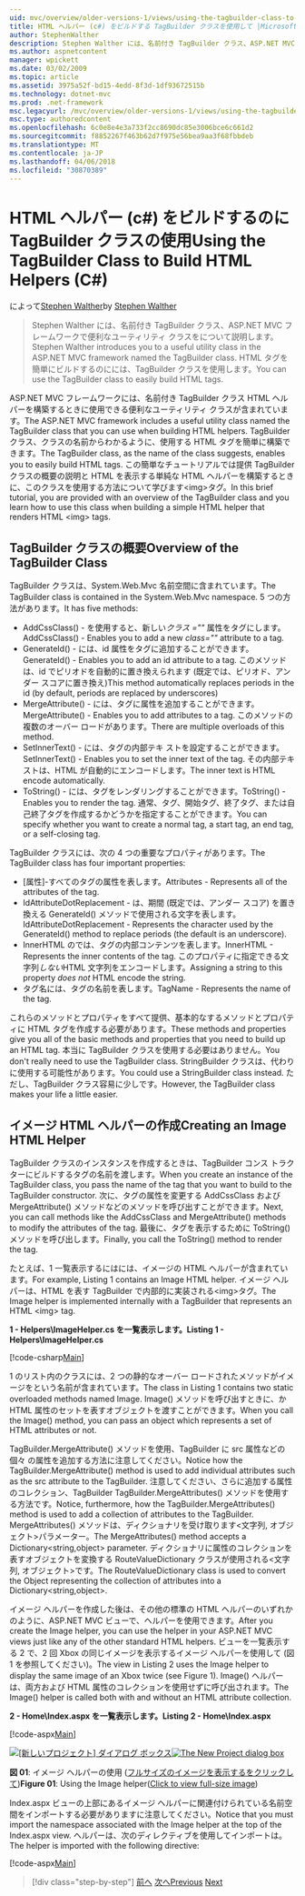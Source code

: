 ```yaml
---
uid: mvc/overview/older-versions-1/views/using-the-tagbuilder-class-to-build-html-helpers-cs
title: HTML ヘルパー (c#) をビルドする TagBuilder クラスを使用して |Microsoft ドキュメント
author: StephenWalther
description: Stephen Walther には、名前付き TagBuilder クラス、ASP.NET MVC フレームワークで便利なユーティリティ クラスをについて説明します。 クラスを使用して、TagBuilder を簡単にしています.
ms.author: aspnetcontent
manager: wpickett
ms.date: 03/02/2009
ms.topic: article
ms.assetid: 3975a52f-bd15-4edd-8f3d-1df93672515b
ms.technology: dotnet-mvc
ms.prod: .net-framework
msc.legacyurl: /mvc/overview/older-versions-1/views/using-the-tagbuilder-class-to-build-html-helpers-cs
msc.type: authoredcontent
ms.openlocfilehash: 6c0e8e4e3a733f2cc8690dc85e3006bce6c661d2
ms.sourcegitcommit: f8852267f463b62d7f975e56bea9aa3f68fbbdeb
ms.translationtype: MT
ms.contentlocale: ja-JP
ms.lasthandoff: 04/06/2018
ms.locfileid: "30870389"
---
```

<a name="using-the-tagbuilder-class-to-build-html-helpers-c"></a><span data-ttu-id="2b74f-104">HTML ヘルパー (c#) をビルドするのに TagBuilder クラスの使用</span><span class="sxs-lookup"><span data-stu-id="2b74f-104">Using the TagBuilder Class to Build HTML Helpers (C#)</span></span>
====================
<span data-ttu-id="2b74f-105">によって[Stephen Walther](https://github.com/StephenWalther)</span><span class="sxs-lookup"><span data-stu-id="2b74f-105">by [Stephen Walther](https://github.com/StephenWalther)</span></span>

> <span data-ttu-id="2b74f-106">Stephen Walther には、名前付き TagBuilder クラス、ASP.NET MVC フレームワークで便利なユーティリティ クラスをについて説明します。</span><span class="sxs-lookup"><span data-stu-id="2b74f-106">Stephen Walther introduces you to a useful utility class in the ASP.NET MVC framework named the TagBuilder class.</span></span> <span data-ttu-id="2b74f-107">HTML タグを簡単にビルドするのにには、TagBuilder クラスを使用します。</span><span class="sxs-lookup"><span data-stu-id="2b74f-107">You can use the TagBuilder class to easily build HTML tags.</span></span>


<span data-ttu-id="2b74f-108">ASP.NET MVC フレームワークには、名前付き TagBuilder クラス HTML ヘルパーを構築するときに使用できる便利なユーティリティ クラスが含まれています。</span><span class="sxs-lookup"><span data-stu-id="2b74f-108">The ASP.NET MVC framework includes a useful utility class named the TagBuilder class that you can use when building HTML helpers.</span></span> <span data-ttu-id="2b74f-109">TagBuilder クラス、クラスの名前からわかるように、使用する HTML タグを簡単に構築できます。</span><span class="sxs-lookup"><span data-stu-id="2b74f-109">The TagBuilder class, as the name of the class suggests, enables you to easily build HTML tags.</span></span> <span data-ttu-id="2b74f-110">この簡単なチュートリアルでは提供 TagBuilder クラスの概要の説明と HTML を表示する単純な HTML ヘルパーを構築するときに、このクラスを使用する方法について学びます&lt;img&gt;タグ。</span><span class="sxs-lookup"><span data-stu-id="2b74f-110">In this brief tutorial, you are provided with an overview of the TagBuilder class and you learn how to use this class when building a simple HTML helper that renders HTML &lt;img&gt; tags.</span></span>

## <a name="overview-of-the-tagbuilder-class"></a><span data-ttu-id="2b74f-111">TagBuilder クラスの概要</span><span class="sxs-lookup"><span data-stu-id="2b74f-111">Overview of the TagBuilder Class</span></span>

<span data-ttu-id="2b74f-112">TagBuilder クラスは、System.Web.Mvc 名前空間に含まれています。</span><span class="sxs-lookup"><span data-stu-id="2b74f-112">The TagBuilder class is contained in the System.Web.Mvc namespace.</span></span> <span data-ttu-id="2b74f-113">5 つの方法があります。</span><span class="sxs-lookup"><span data-stu-id="2b74f-113">It has five methods:</span></span>

- <span data-ttu-id="2b74f-114">AddCssClass() - を使用すると、新しい*クラス =""* 属性をタグにします。</span><span class="sxs-lookup"><span data-stu-id="2b74f-114">AddCssClass() - Enables you to add a new *class=""* attribute to a tag.</span></span>
- <span data-ttu-id="2b74f-115">GenerateId() - には、id 属性をタグに追加することができます。</span><span class="sxs-lookup"><span data-stu-id="2b74f-115">GenerateId() - Enables you to add an id attribute to a tag.</span></span> <span data-ttu-id="2b74f-116">このメソッドは、id でピリオドを自動的に置き換えられます (既定では、ピリオド、アンダー スコアに置き換え)</span><span class="sxs-lookup"><span data-stu-id="2b74f-116">This method automatically replaces periods in the id (by default, periods are replaced by underscores)</span></span>
- <span data-ttu-id="2b74f-117">MergeAttribute() - には、タグに属性を追加することができます。</span><span class="sxs-lookup"><span data-stu-id="2b74f-117">MergeAttribute() - Enables you to add attributes to a tag.</span></span> <span data-ttu-id="2b74f-118">このメソッドの複数のオーバー ロードがあります。</span><span class="sxs-lookup"><span data-stu-id="2b74f-118">There are multiple overloads of this method.</span></span>
- <span data-ttu-id="2b74f-119">SetInnerText() - には、タグの内部テキ ストを設定することができます。</span><span class="sxs-lookup"><span data-stu-id="2b74f-119">SetInnerText() - Enables you to set the inner text of the tag.</span></span> <span data-ttu-id="2b74f-120">その内部テキ ストは、HTML が自動的にエンコードします。</span><span class="sxs-lookup"><span data-stu-id="2b74f-120">The inner text is HTML encode automatically.</span></span>
- <span data-ttu-id="2b74f-121">ToString() - には、タグをレンダリングすることができます。</span><span class="sxs-lookup"><span data-stu-id="2b74f-121">ToString() - Enables you to render the tag.</span></span> <span data-ttu-id="2b74f-122">通常、タグ、開始タグ、終了タグ、または自己終了タグを作成するかどうかを指定することができます。</span><span class="sxs-lookup"><span data-stu-id="2b74f-122">You can specify whether you want to create a normal tag, a start tag, an end tag, or a self-closing tag.</span></span>
  

<span data-ttu-id="2b74f-123">TagBuilder クラスには、次の 4 つの重要なプロパティがあります。</span><span class="sxs-lookup"><span data-stu-id="2b74f-123">The TagBuilder class has four important properties:</span></span>

- <span data-ttu-id="2b74f-124">[属性]-すべてのタグの属性を表します。</span><span class="sxs-lookup"><span data-stu-id="2b74f-124">Attributes - Represents all of the attributes of the tag.</span></span>
- <span data-ttu-id="2b74f-125">IdAttributeDotReplacement - は、期間 (既定では、アンダー スコア) を置き換える GenerateId() メソッドで使用される文字を表します。</span><span class="sxs-lookup"><span data-stu-id="2b74f-125">IdAttributeDotReplacement - Represents the character used by the GenerateId() method to replace periods (the default is an underscore).</span></span>
- <span data-ttu-id="2b74f-126">InnerHTML のでは、タグの内部コンテンツを表します。</span><span class="sxs-lookup"><span data-stu-id="2b74f-126">InnerHTML - Represents the inner contents of the tag.</span></span> <span data-ttu-id="2b74f-127">このプロパティに指定できる文字列*しない*HTML 文字列をエンコードします。</span><span class="sxs-lookup"><span data-stu-id="2b74f-127">Assigning a string to this property *does not* HTML encode the string.</span></span>
- <span data-ttu-id="2b74f-128">タグ名には、タグの名前を表します。</span><span class="sxs-lookup"><span data-stu-id="2b74f-128">TagName - Represents the name of the tag.</span></span>

<span data-ttu-id="2b74f-129">これらのメソッドとプロパティをすべて提供、基本的なするメソッドとプロパティに HTML タグを作成する必要があります。</span><span class="sxs-lookup"><span data-stu-id="2b74f-129">These methods and properties give you all of the basic methods and properties that you need to build up an HTML tag.</span></span> <span data-ttu-id="2b74f-130">本当に TagBuilder クラスを使用する必要はありません。</span><span class="sxs-lookup"><span data-stu-id="2b74f-130">You don't really need to use the TagBuilder class.</span></span> <span data-ttu-id="2b74f-131">StringBuilder クラスは、代わりに使用する可能性があります。</span><span class="sxs-lookup"><span data-stu-id="2b74f-131">You could use a StringBuilder class instead.</span></span> <span data-ttu-id="2b74f-132">ただし、TagBuilder クラス容易に少しです。</span><span class="sxs-lookup"><span data-stu-id="2b74f-132">However, the TagBuilder class makes your life a little easier.</span></span>

## <a name="creating-an-image-html-helper"></a><span data-ttu-id="2b74f-133">イメージ HTML ヘルパーの作成</span><span class="sxs-lookup"><span data-stu-id="2b74f-133">Creating an Image HTML Helper</span></span>

<span data-ttu-id="2b74f-134">TagBuilder クラスのインスタンスを作成するときは、TagBuilder コンス トラクターにビルドするタグの名前を渡します。</span><span class="sxs-lookup"><span data-stu-id="2b74f-134">When you create an instance of the TagBuilder class, you pass the name of the tag that you want to build to the TagBuilder constructor.</span></span> <span data-ttu-id="2b74f-135">次に、タグの属性を変更する AddCssClass および MergeAttribute() メソッドなどのメソッドを呼び出すことができます。</span><span class="sxs-lookup"><span data-stu-id="2b74f-135">Next, you can call methods like the AddCssClass and MergeAttribute() methods to modify the attributes of the tag.</span></span> <span data-ttu-id="2b74f-136">最後に、タグを表示するために ToString() メソッドを呼び出します。</span><span class="sxs-lookup"><span data-stu-id="2b74f-136">Finally, you call the ToString() method to render the tag.</span></span>

<span data-ttu-id="2b74f-137">たとえば、1 一覧表示するにはには、イメージの HTML ヘルパーが含まれています。</span><span class="sxs-lookup"><span data-stu-id="2b74f-137">For example, Listing 1 contains an Image HTML helper.</span></span> <span data-ttu-id="2b74f-138">イメージ ヘルパーは、HTML を表す TagBuilder で内部的に実装される&lt;img&gt;タグ。</span><span class="sxs-lookup"><span data-stu-id="2b74f-138">The Image helper is implemented internally with a TagBuilder that represents an HTML &lt;img&gt; tag.</span></span>

<span data-ttu-id="2b74f-139">**1 - Helpers\ImageHelper.cs を一覧表示します。**</span><span class="sxs-lookup"><span data-stu-id="2b74f-139">**Listing 1 - Helpers\ImageHelper.cs**</span></span>

[!code-csharp[Main](using-the-tagbuilder-class-to-build-html-helpers-cs/samples/sample1.cs)]

<span data-ttu-id="2b74f-140">1 のリスト内のクラスには、2 つの静的なオーバー ロードされたメソッドがイメージをという名前が含まれています。</span><span class="sxs-lookup"><span data-stu-id="2b74f-140">The class in Listing 1 contains two static overloaded methods named Image.</span></span> <span data-ttu-id="2b74f-141">Image() メソッドを呼び出すときに、か HTML 属性のセットを表すオブジェクトを渡すことができます。</span><span class="sxs-lookup"><span data-stu-id="2b74f-141">When you call the Image() method, you can pass an object which represents a set of HTML attributes or not.</span></span>

<span data-ttu-id="2b74f-142">TagBuilder.MergeAttribute() メソッドを使用、TagBuilder に src 属性などの個々 の属性を追加する方法に注意してください。</span><span class="sxs-lookup"><span data-stu-id="2b74f-142">Notice how the TagBuilder.MergeAttribute() method is used to add individual attributes such as the src attribute to the TagBuilder.</span></span> <span data-ttu-id="2b74f-143">注意してください、さらに追加する属性のコレクション、TagBuilder TagBuilder.MergeAttributes() メソッドを使用する方法です。</span><span class="sxs-lookup"><span data-stu-id="2b74f-143">Notice, furthermore, how the TagBuilder.MergeAttributes() method is used to add a collection of attributes to the TagBuilder.</span></span> <span data-ttu-id="2b74f-144">MergeAttributes() メソッドは、ディクショナリを受け取ります&lt;文字列, オブジェクト&gt;パラメーター。</span><span class="sxs-lookup"><span data-stu-id="2b74f-144">The MergeAttributes() method accepts a Dictionary&lt;string,object&gt; parameter.</span></span> <span data-ttu-id="2b74f-145">ディクショナリに属性のコレクションを表すオブジェクトを変換する RouteValueDictionary クラスが使用される&lt;文字列, オブジェクト&gt;です。</span><span class="sxs-lookup"><span data-stu-id="2b74f-145">The RouteValueDictionary class is used to convert the Object representing the collection of attributes into a Dictionary&lt;string,object&gt;.</span></span>

<span data-ttu-id="2b74f-146">イメージ ヘルパーを作成した後は、その他の標準の HTML ヘルパーのいずれかのように、ASP.NET MVC ビューで、ヘルパーを使用できます。</span><span class="sxs-lookup"><span data-stu-id="2b74f-146">After you create the Image helper, you can use the helper in your ASP.NET MVC views just like any of the other standard HTML helpers.</span></span> <span data-ttu-id="2b74f-147">ビューを一覧表示する 2 で、2 回 Xbox の同じイメージを表示するイメージ ヘルパーを使用して (図 1 を参照してください)。</span><span class="sxs-lookup"><span data-stu-id="2b74f-147">The view in Listing 2 uses the Image helper to display the same image of an Xbox twice (see Figure 1).</span></span> <span data-ttu-id="2b74f-148">Image() ヘルパーは、両方および HTML 属性のコレクションを使用せずに呼び出されます。</span><span class="sxs-lookup"><span data-stu-id="2b74f-148">The Image() helper is called both with and without an HTML attribute collection.</span></span>

<span data-ttu-id="2b74f-149">**2 - Home\Index.aspx を一覧表示します。**</span><span class="sxs-lookup"><span data-stu-id="2b74f-149">**Listing 2 - Home\Index.aspx**</span></span>

[!code-aspx[Main](using-the-tagbuilder-class-to-build-html-helpers-cs/samples/sample2.aspx)]


<span data-ttu-id="2b74f-150">[![[新しいプロジェクト] ダイアログ ボックス](using-the-tagbuilder-class-to-build-html-helpers-cs/_static/image1.jpg)](using-the-tagbuilder-class-to-build-html-helpers-cs/_static/image1.png)</span><span class="sxs-lookup"><span data-stu-id="2b74f-150">[![The New Project dialog box](using-the-tagbuilder-class-to-build-html-helpers-cs/_static/image1.jpg)](using-the-tagbuilder-class-to-build-html-helpers-cs/_static/image1.png)</span></span>

<span data-ttu-id="2b74f-151">**図 01**: イメージ ヘルパーの使用 ([フルサイズのイメージを表示するをクリックして](using-the-tagbuilder-class-to-build-html-helpers-cs/_static/image2.png))</span><span class="sxs-lookup"><span data-stu-id="2b74f-151">**Figure 01**: Using the Image helper([Click to view full-size image](using-the-tagbuilder-class-to-build-html-helpers-cs/_static/image2.png))</span></span>


<span data-ttu-id="2b74f-152">Index.aspx ビューの上部にあるイメージ ヘルパーに関連付けられている名前空間をインポートする必要がありますに注意してください。</span><span class="sxs-lookup"><span data-stu-id="2b74f-152">Notice that you must import the namespace associated with the Image helper at the top of the Index.aspx view.</span></span> <span data-ttu-id="2b74f-153">ヘルパーは、次のディレクティブを使用してインポートは。</span><span class="sxs-lookup"><span data-stu-id="2b74f-153">The helper is imported with the following directive:</span></span>

[!code-aspx[Main](using-the-tagbuilder-class-to-build-html-helpers-cs/samples/sample3.aspx)]

> [!div class="step-by-step"]
> <span data-ttu-id="2b74f-154">[前へ](creating-custom-html-helpers-cs.md)
> [次へ](creating-page-layouts-with-view-master-pages-cs.md)</span><span class="sxs-lookup"><span data-stu-id="2b74f-154">[Previous](creating-custom-html-helpers-cs.md)
[Next](creating-page-layouts-with-view-master-pages-cs.md)</span></span>
